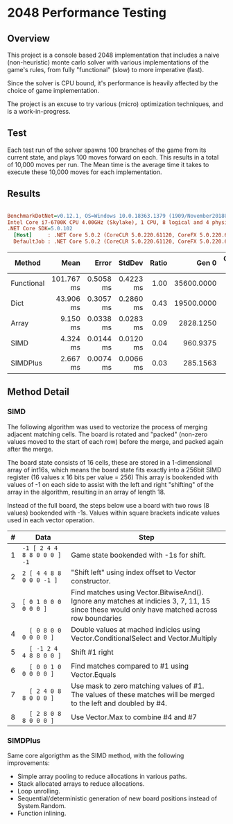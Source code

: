 # 2048 Performance Testing

## Overview

This project is a console based 2048 implementation that includes a naive (non-heuristic) monte carlo solver with various implementations of the game's rules, from fully "functional" (slow) to more imperative (fast).

Since the solver is CPU bound, it's performance is heavily affected by the choice of game implementation.

The project is an excuse to try various (micro) optimization techniques, and is a work-in-progress.

## Test

Each test run of the solver spawns 100 branches of the game from its current state, and plays 100 moves forward on each. This results in a total of 10,000 moves per run. The Mean time is the average time it takes to execute these 10,000 moves for each implementation.

## Results

``` ini

BenchmarkDotNet=v0.12.1, OS=Windows 10.0.18363.1379 (1909/November2018Update/19H2)
Intel Core i7-6700K CPU 4.00GHz (Skylake), 1 CPU, 8 logical and 4 physical cores
.NET Core SDK=5.0.102
  [Host]     : .NET Core 5.0.2 (CoreCLR 5.0.220.61120, CoreFX 5.0.220.61120), X64 RyuJIT DEBUG
  DefaultJob : .NET Core 5.0.2 (CoreCLR 5.0.220.61120, CoreFX 5.0.220.61120), X64 RyuJIT


```

|     Method |       Mean |     Error |    StdDev | Ratio |      Gen 0 | Gen 1 | Gen 2 | Allocated |
|----------- |-----------:|----------:|----------:|------:|-----------:|------:|------:|----------:|
| Functional | 101.767 ms | 0.5058 ms | 0.4223 ms |  1.00 | 35600.0000 |     - |     - | 142.07 MB |
|       Dict |  43.906 ms | 0.3057 ms | 0.2860 ms |  0.43 | 19500.0000 |     - |     - |  78.06 MB |
|      Array |   9.150 ms | 0.0338 ms | 0.0283 ms |  0.09 |  2828.1250 |     - |     - |  11.32 MB |
|       SIMD |   4.324 ms | 0.0144 ms | 0.0120 ms |  0.04 |   960.9375 |     - |     - |   3.86 MB |
|   SIMDPlus |   2.667 ms | 0.0074 ms | 0.0066 ms |  0.03 |   285.1563 |     - |     - |   1.14 MB |

## Method Detail

### SIMD

The following algorithm was used to vectorize the process of merging adjacent matching cells. The board is rotated and "packed" (non-zero values moved to the start of each row) before the merge, and packed again after the merge.

The board state consists of 16 cells, these are stored in a 1-dimensional array of int16s, which means the board state fits exactly into a 256bit SIMD register (16 values x 16 bits per value = 256) This array is bookended with values of -1 on each side to assist with the left and right "shifting" of the array in the algorithm, resulting in an array of length 18.

Instead of the full board, the steps below use a board with two rows (8 values) bookended with -1s. Values within square brackets indicate values used in each vector operation.

|#| Data | Step |
|-|-----------------------------|-|
|1| `-1 [ 2 4 4 8 8 0 0 0 ] -1` | Game state bookended with -1s for shift. |
|2| ` 2 [ 4 4 8 8 0 0 0 -1 ] ` | "Shift left" using index offset to Vector constructor. |
|3| ` [ 0 1 0 0 0 0 0 0 ] ` | Find matches using Vector.BitwiseAnd(). <br />Ignore any matches at indicies 3, 7, 11, 15 <br /> since these would only have matched across row boundaries |
|4| `   [ 0 8 0 0 0 0 0 0 ] ` | Double values at mached indicies using Vector.ConditionalSelect and Vector.Multiply |
|5| `   [ -1 2 4 4 8 8 0 0 ] ` | Shift #1 right |
|6| `   [ 0 0 1 0 0 0 0 0 ] ` | Find matches compared to #1 using Vector.Equals |
|7| `   [ 2 4 0 8 8 0 0 0 ] ` | Use mask to zero matching values of #1. <br /> The values of these matches will be merged to the left and doubled by #4. |
|8| `   [ 2 8 0 8 8 0 0 0 ] ` | Use Vector.Max  to combine #4 and #7 |

### SIMDPlus

Same core algorigthm as the SIMD method, with the following improvements:

- Simple array pooling to reduce allocations in various paths.
- Stack allocated arrays to reduce allocations.
- Loop unrolling.
- Sequential/deterministic generation of new board positions instead of System.Random.
- Function inlining.
